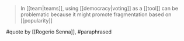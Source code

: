 > In [[team|teams]], using [[democracy|voting]] as a [[tool]] can be problematic because it might promote fragmentation based on [[popularity]]

#quote by [[Rogerio Senna]], #paraphrased
